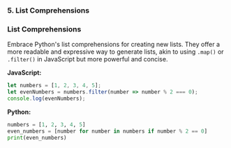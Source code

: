 
### 5. List Comprehensions

### List Comprehensions
Embrace Python's list comprehensions for creating new lists. They offer a more readable and expressive way to generate lists, akin to using `.map()` or `.filter()` in JavaScript but more powerful and concise.

**JavaScript:**
```javascript
let numbers = [1, 2, 3, 4, 5];
let evenNumbers = numbers.filter(number => number % 2 === 0);
console.log(evenNumbers);
```

**Python:**
```python
numbers = [1, 2, 3, 4, 5]
even_numbers = [number for number in numbers if number % 2 == 0]
print(even_numbers)
```